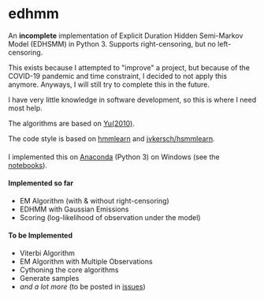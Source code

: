 # edhmm
An **incomplete** implementation of Explicit Duration Hidden Semi-Markov Model (EDHSMM) in Python 3. Supports right-censoring, but no left-censoring.

This exists because I attempted to "improve" a project, but because of the COVID-19 pandemic and time constraint, I decided to not apply this anymore. Anyways, I will still try to complete this in the future.

I have very little knowledge in software development, so this is where I need most help.

The algorithms are based on [Yu(2010)](https://www.sciencedirect.com/science/article/pii/S0004370209001416).

The code style is based on [hmmlearn](https://github.com/hmmlearn/hmmlearn) and [jvkersch/hsmmlearn](https://github.com/jvkersch/hsmmlearn).

#### 
I implemented this on [Anaconda](https://www.anaconda.com/products/individual) (Python 3) on Windows (see the [notebooks](https://github.com/poypoyan/edhsmm/tree/master/notebooks)).

#### Implemented so far
- EM Algorithm (with & without right-censoring) 
- EDHMM with Gaussian Emissions
- Scoring (log-likelihood of observation under the model)

#### To be Implemented
- Viterbi Algorithm
- EM Algorithm with Multiple Observations
- Cythoning the core algorithms
- Generate samples
- *and a lot more* (to be posted in [issues](https://github.com/poypoyan/edhmm/issues))
